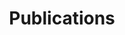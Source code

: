 ---
title: Publications
type: landing

sections:
  - block: citation

  - block: markdown
    content:
      title: Highlighted Publications
      text: |
        ## Theory
        
        - paper 1
        
        ## Applications
        
        - paper 1
---